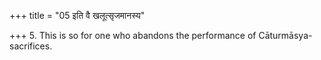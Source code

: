+++
title = "05 इति वै खलूत्सृजमानस्य"

+++
5. This is so for one who abandons the performance of Cāturmāsya-sacrifices.
